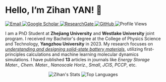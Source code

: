 # Hello, I’m Zihan YAN! 👋

<a href="mailto:yanzihan@westlake.edu.cn"> <img src="https://img.shields.io/badge/Email-yanzihan@westlake.edu.cn-blue?style=flat-square&logo=email" alt="Email"> </a> <a href="https://scholar.google.com/citations?user=NL8zhZYAAAAJ&hl=zh-CN&authuser=1"> <img src="https://img.shields.io/badge/Google_Scholar-Zihan_Yan-green?style=flat-square&logo=google-scholar" alt="Google Scholar"> </a> <a href="https://www.researchgate.net/profile/Zihan-Yan-7"> <img src="https://img.shields.io/badge/ResearchGate-Zihan_Yan-purple?style=flat-square&logo=researchgate" alt="ResearchGate"> </a> <a href="https://github.com/zhyan0603"> <img src="https://img.shields.io/badge/GitHub-zhyan0603-black?style=flat-square&logo=github" alt="GitHub"> </a> <img src="https://komarev.com/ghpvc/?username=zhyan0603&color=brightgreen&style=flat-square" alt="Profile Views">

I am a PhD Student at **Zhejiang University** and **Westlake University** joint program. I received my Bachelor's degree at the College of Physics Science and Technology, **Yangzhou University** in 2023. My research focuses on <u>*understanding and designing solid-state battery materials*</u>, utilizing first-principles calculations and machine learning molecular dynamics simulations. I have published **13** articles in journals like *Energy Storage Mater.*, *Chem. Mater.*, *Nanoscale Horiz.*, *Small*, *JCIS*, *PCCP*, etc.


<div align="center">
  
![Zihan's Stats](https://github-readme-stats.vercel.app/api?username=zhyan0603&show_icons=true&theme=light&hide_border=true&count_private=true&bg_color=ffffff&text_color=333333&icon_color=0078d4)
![Top Languages](https://github-readme-stats.vercel.app/api/top-langs/?username=zhyan0603&theme=light&hide_border=true&bg_color=ffffff&text_color=333333&icon_color=0078d4)

</div>

